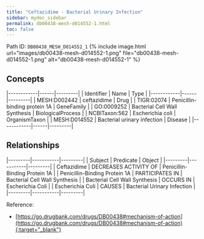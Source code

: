 ```yaml
---
title: "Ceftazidime - Bacterial Urinary Infection"
sidebar: mydoc_sidebar
permalink: db00438-mesh-d014552-1.html
toc: false 
---
```



Path ID: `DB00438_MESH_D014552_1`
{% include image.html url="images/db00438-mesh-d014552-1.png" file="db00438-mesh-d014552-1.png" alt="db00438-mesh-d014552-1" %}

## Concepts

|------------|------|---------|
| Identifier | Name | Type    |
|------------|------|---------|
| MESH:D002442 | ceftazidime | Drug |
| TIGR:02074 | Penicillin-binding protein 1A | GeneFamily |
| GO:0009252 | Bacterial Cell Wall Synthesis | BiologicalProcess |
| NCBITaxon:562 | Escherichia coli | OrganismTaxon |
| MESH:D014552 | Bacterial urinary infection | Disease |
|------------|------|---------|

## Relationships

|---------|-----------|---------|
| Subject | Predicate | Object  |
|---------|-----------|---------|
| Ceftazidime | DECREASES ACTIVITY OF | Penicillin-Binding Protein 1A |
| Penicillin-Binding Protein 1A | PARTICIPATES IN | Bacterial Cell Wall Synthesis |
| Bacterial Cell Wall Synthesis | OCCURS IN | Escherichia Coli |
| Escherichia Coli | CAUSES | Bacterial Urinary Infection |
|---------|-----------|---------|

Reference:
  - [https://go.drugbank.com/drugs/DB00438#mechanism-of-action](https://go.drugbank.com/drugs/DB00438#mechanism-of-action){:target="_blank"}